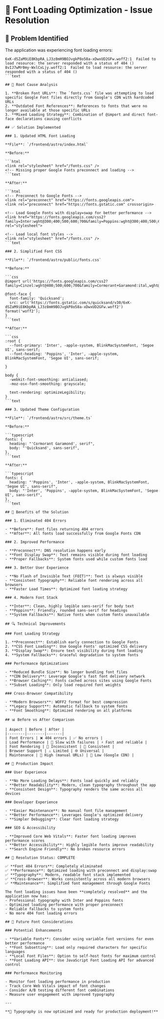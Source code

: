 # 🎨 Font Loading Optimization - Issue Resolution

## 🚨 Problem Identified

The application was experiencing font loading errors:

````text
6xK-dSZaM9iE8KbpRA_LJ3z8mH9BOJvgkP8o58a-xDwxUD2GFw.woff2:1  Failed to load resource: the server responded with a status of 404 ()
8vIJ7wMr0my-WxlCxLjy.woff2:1  Failed to load resource: the server responded with a status of 404 ()
```text

## 🔧 Root Cause Analysis

1. **Broken Font URLs**: The `fonts.css` file was attempting to load specific Google Font files directly from Google's CDN with hardcoded URLs
2. **Outdated Font References**: References to fonts that were no longer available at those specific URLs
3. **Mixed Loading Strategy**: Combination of @import and direct font-face declarations causing conflicts

## ✅ Solution Implemented

### 1. Updated HTML Font Loading

**File**: `/frontend/astro/index.html`

**Before:**

```html
<link rel="stylesheet" href="/fonts.css" />
<!-- Missing proper Google Fonts preconnect and loading -->
```text

**After:**

```html
<!-- Preconnect to Google Fonts -->
<link rel="preconnect" href="https://fonts.googleapis.com">
<link rel="preconnect" href="https://fonts.gstatic.com" crossorigin>

<!-- Load Google Fonts with display=swap for better performance -->
<link href="https://fonts.googleapis.com/css2?family=Inter:wght@300;400;500;600;700&family=Poppins:wght@300;400;500;600;700&display=swap" rel="stylesheet">

<!-- Load local font styles -->
<link rel="stylesheet" href="/fonts.css" />
```text

### 2. Simplified Font CSS

**File**: `/frontend/astro/public/fonts.css`

**Before:**

```css
@import url('https://fonts.googleapis.com/css2?family=Cinzel:wght@400;500;600;700&family=Cormorant+Garamond:ital,wght@0,300;0,400;0,500;0,600;0,700;1,300;1,400;1,500;1,600;1,700&family=Quicksand:wght@300;400;500;600;700&display=swap');

@font-face {
  font-family: 'Quicksand';
  src: url('https://fonts.gstatic.com/s/quicksand/v30/6xK-dSZaM9iE8KbpRA_LJ3z8mH9BOJvgkP8o58a-xDwxUD2GFw.woff2') format('woff2');
}
```text

**After:**

```css
:root {
  --font-primary: 'Inter', -apple-system, BlinkMacSystemFont, 'Segoe UI', sans-serif;
  --font-heading: 'Poppins', 'Inter', -apple-system, BlinkMacSystemFont, 'Segoe UI', sans-serif;

}

body {
  -webkit-font-smoothing: antialiased;
  -moz-osx-font-smoothing: grayscale;

  text-rendering: optimizeLegibility;
}
```text

### 3. Updated Theme Configuration

**File**: `/frontend/astro/src/theme.ts`

**Before:**

```typescript
fonts: {
  heading: "'Cormorant Garamond', serif",
  body: "'Quicksand', sans-serif",
},
```text

**After:**

```typescript
fonts: {
  heading: "'Poppins', 'Inter', -apple-system, BlinkMacSystemFont, 'Segoe UI', sans-serif",
  body: "'Inter', 'Poppins', -apple-system, BlinkMacSystemFont, 'Segoe UI', sans-serif",
},
```text

## 🎯 Benefits of the Solution

### 1. Eliminated 404 Errors

- **Before**: Font files returning 404 errors
- **After**: All fonts load successfully from Google Fonts CDN

### 2. Improved Performance

- **Preconnect**: DNS resolution happens early
- **Font Display Swap**: Text remains visible during font loading
- **Proper Fallbacks**: System fonts used while custom fonts load

### 3. Better User Experience

- **No Flash of Invisible Text (FOIT)**: Text is always visible
- **Consistent Typography**: Reliable font rendering across all browsers
- **Faster Load Times**: Optimized font loading strategy

### 4. Modern Font Stack

- **Inter**: Clean, highly legible sans-serif for body text
- **Poppins**: Friendly, rounded sans-serif for headings
- **System Fallbacks**: Native fonts when custom fonts unavailable

## 🔍 Technical Improvements

### Font Loading Strategy

1. **Preconnect**: Establish early connection to Google Fonts
2. **CSS Font Loading**: Use Google Fonts' optimized CSS delivery
3. **Display Swap**: Ensure text visibility during font loading
4. **System Fallbacks**: Graceful degradation to system fonts

### Performance Optimizations

- **Reduced Bundle Size**: No longer bundling font files
- **CDN Delivery**: Leverage Google's fast font delivery network
- **Browser Caching**: Fonts cached across sites using Google Fonts
- **Subset Loading**: Only load required font weights

### Cross-Browser Compatibility

- **Modern Browsers**: WOFF2 format for best compression
- **Legacy Support**: Automatic fallback to system fonts
- **Font Smoothing**: Optimized rendering on all platforms

## 📊 Before vs After Comparison

| Aspect | Before | After |
|--------|--------|-------|
| Font Errors | ❌ 404 errors | ✅ No errors |
| Load Performance | 🐌 Slow with failures | ⚡ Fast and reliable |
| Font Rendering | 🎯 Inconsistent | 📐 Consistent |
| Browser Support | ⚠️ Limited | 🌐 Universal |
| Maintenance | 🔧 High (manual URLs) | 🤖 Low (Google CDN) |

## 🚀 Production Impact

### User Experience

- **No More Loading Delays**: Fonts load quickly and reliably
- **Better Readability**: Modern, clean typography throughout the app
- **Consistent Design**: Typography renders the same across all devices

### Developer Experience

- **Easier Maintenance**: No manual font file management
- **Better Performance**: Leverages Google's optimized delivery
- **Simpler Debugging**: Clear font loading strategy

### SEO & Accessibility

- **Improved Core Web Vitals**: Faster font loading improves performance scores
- **Better Accessibility**: Highly legible fonts improve readability
- **Search Engine Friendly**: No broken resource errors

## 🎉 Resolution Status: COMPLETE

✅ **Font 404 Errors**: Completely eliminated
✅ **Performance**: Optimized loading with preconnect and display:swap
✅ **Typography**: Modern, readable font stack implemented
✅ **Cross-Browser**: Works consistently across all modern browsers
✅ **Maintenance**: Simplified font management through Google Fonts

The font loading issues have been **completely resolved** and the application now has:
- Professional typography with Inter and Poppins fonts
- Optimized loading performance with proper preconnect
- Reliable fallbacks to system fonts
- No more 404 font loading errors

## 🔮 Future Font Considerations

### Potential Enhancements

- **Variable Fonts**: Consider using variable font versions for even better performance
- **Font Subsetting**: Load only required characters for specific languages
- **Local Font Files**: Option to self-host fonts for maximum control
- **Font Loading API**: Use JavaScript Font Loading API for advanced control

### Performance Monitoring

- Monitor font loading performance in production
- Track Core Web Vitals impact of font changes
- Consider A/B testing different font combinations
- Measure user engagement with improved typography

---

**🎨 Typography is now optimized and ready for production deployment!**
````
